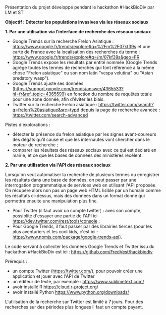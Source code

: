 
Présentation du projet développé pendant le hackathon #HackBioDiv par LM et ST

**Objectif : Détecter les populations invasives via les réseaux sociaux**

**1. Par une utilisation via l'interface de recherche des réseaux sociaux**

- Google Trends sur la recherche Frelon Asiatique : https://www.google.fr/trends/explore#q=%2Fm%2F07kf39s et une carte de France avec la localisation des recherches du terme : https://www.google.fr/trends/explore#q=/m/07kf39s&geo=FR
- Google Trends expose les résultats par entité nommée (Google Trends agrège toutes les termes de recherches qui font référence à la même chose "Frelon asiatique" ou son nom latin "vespa velutina" ou "Asian predatory wasp").
- Google Trends ajuste ses données (https://support.google.com/trends/answer/4365533?hl=fr&ref_topic=4365599) en fonction du nombre de requêtes totale pour une zone donnée, afin d'éviter les biais.
- Twitter sur la recherche Frelon asiatique : https://twitter.com/search?q=frelon%20asiatique&src=typd depuis la page de recherche avancée : https://twitter.com/search-advanced

Pistes d'explorations : 
- détecter la présence du frelon asiatique par les signes avant-coureurs des dégâts qu'il cause et que les internautes vont chercher dans le moteur de recherche ;
- comparer les résultats des réseaux sociaux avec ce qui est déclaré en mairie, et ce que les bases de données des ministères recèlent.


**2. Par une utilisation via l'API des réseaux sociaux**

Lorsqu'on veut automatiser la recherche de plusieurs termes ou enregistrer les résultats dans une base de données, on peut passer par une interrogation programmatique de services web en utilisant l'API proposée. On récupère alors non pas un page web HTML lisible par un humain comme les résultats ci-dessus, mais des données dans un format donné qui permettra ensuite une manipulation plus fine.
- Pour Twitter (il faut avoir un compte twitter) : avec son compte, possiblité d'essayer une partie de l'API ici https://dev.twitter.com/rest/tools/console ;
- Pour Google Trends, il faut passer par des librairies tierces (pour les plus aventuriers et les cool kids, c'est ici : https://www.npmjs.com/package/google-trends-api).


Le code servant à collecter les données Google Trends et Twitter issu du hackathon #HackBioDiv est ici : https://github.com/FredVest/hackbiodiv

Prérequis :
- un compte Twitter (https://twitter.com/), pour pouvoir créer une application et jouer avec l'API de Twitter
- un éditeur de texte, par exemple : https://www.sublimetext.com/
- avoir installé R https://cloud.r-project.org/
- avoir installé Python https://www.python.org/downloads/

L'utilisation de la recherche sur Twitter est limité à 7 jours. Pour des recherches sur des périodes plus longues il faut un compte payant.
